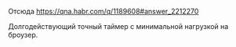 Отсюда
https://qna.habr.com/q/1189608#answer_2212270

Долгодействующий точный таймер с минимальной нагрузкой на броузер.